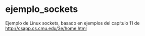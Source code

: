 # ejemplo_sockets
Ejemplo de Linux sockets, basado en ejemplos del capítulo 11 de http://csapp.cs.cmu.edu/3e/home.html
